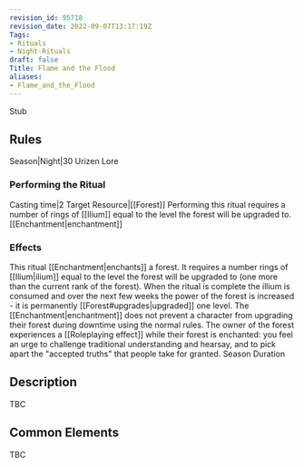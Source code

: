 ```yaml
---
revision_id: 95718
revision_date: 2022-09-07T13:17:19Z
Tags:
- Rituals
- Night-Rituals
draft: false
Title: Flame and the Flood
aliases:
- Flame_and_the_Flood
---
```

Stub
## Rules
Season|Night|30
Urizen Lore
### Performing the Ritual
Casting time|2 Target Resource|[[Forest]] 
Performing this ritual requires a number of rings of [[Ilium]] equal to the level the forest will be upgraded to.
[[Enchantment|enchantment]]
### Effects
This ritual [[Enchantment|enchants]] a forest. It requires a number rings of [[Ilium|ilium]] equal to the level the forest will be upgraded to (one more than the current rank of the forest). When the ritual is complete the illium is consumed and over the next few weeks the power of the forest is increased - it is permanently [[Forest#upgrades|upgraded]] one level. 
The [[Enchantment|enchantment]] does not prevent a character from upgrading their forest during downtime using the normal rules.
The owner of the forest experiences a [[Roleplaying effect]] while their forest is enchanted:  you feel an urge to challenge traditional understanding and hearsay, and to pick apart the "accepted truths" that people take for granted.
Season Duration
## Description
TBC
## Common Elements
TBC